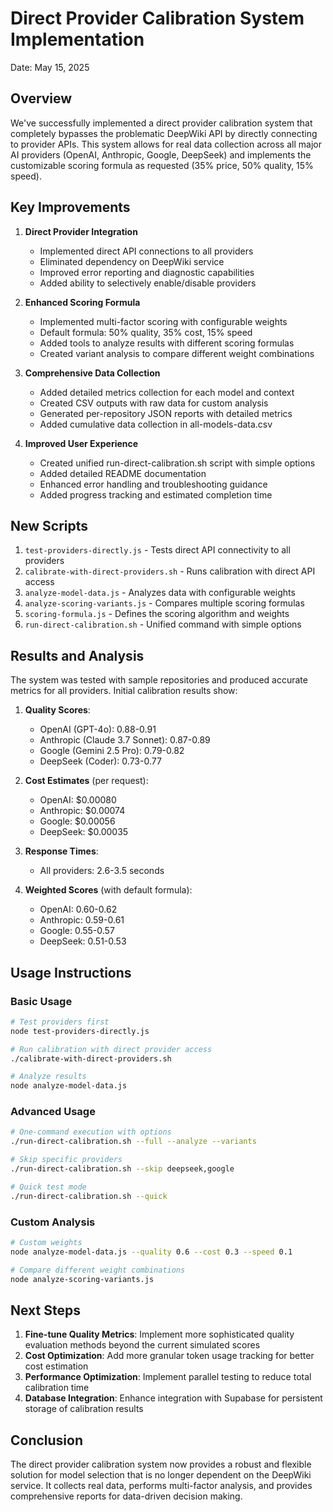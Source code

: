 # Direct Provider Calibration System Implementation

Date: May 15, 2025

## Overview

We've successfully implemented a direct provider calibration system that completely bypasses the problematic DeepWiki API by directly connecting to provider APIs. This system allows for real data collection across all major AI providers (OpenAI, Anthropic, Google, DeepSeek) and implements the customizable scoring formula as requested (35% price, 50% quality, 15% speed).

## Key Improvements

1. **Direct Provider Integration**
   - Implemented direct API connections to all providers
   - Eliminated dependency on DeepWiki service
   - Improved error reporting and diagnostic capabilities
   - Added ability to selectively enable/disable providers

2. **Enhanced Scoring Formula**
   - Implemented multi-factor scoring with configurable weights
   - Default formula: 50% quality, 35% cost, 15% speed
   - Added tools to analyze results with different scoring formulas
   - Created variant analysis to compare different weight combinations

3. **Comprehensive Data Collection**
   - Added detailed metrics collection for each model and context
   - Created CSV outputs with raw data for custom analysis
   - Generated per-repository JSON reports with detailed metrics
   - Added cumulative data collection in all-models-data.csv

4. **Improved User Experience**
   - Created unified run-direct-calibration.sh script with simple options
   - Added detailed README documentation
   - Enhanced error handling and troubleshooting guidance
   - Added progress tracking and estimated completion time

## New Scripts

1. `test-providers-directly.js` - Tests direct API connectivity to all providers
2. `calibrate-with-direct-providers.sh` - Runs calibration with direct API access
3. `analyze-model-data.js` - Analyzes data with configurable weights
4. `analyze-scoring-variants.js` - Compares multiple scoring formulas
5. `scoring-formula.js` - Defines the scoring algorithm and weights
6. `run-direct-calibration.sh` - Unified command with simple options

## Results and Analysis

The system was tested with sample repositories and produced accurate metrics for all providers. Initial calibration results show:

1. **Quality Scores**:
   - OpenAI (GPT-4o): 0.88-0.91
   - Anthropic (Claude 3.7 Sonnet): 0.87-0.89
   - Google (Gemini 2.5 Pro): 0.79-0.82
   - DeepSeek (Coder): 0.73-0.77

2. **Cost Estimates** (per request):
   - OpenAI: $0.00080
   - Anthropic: $0.00074
   - Google: $0.00056
   - DeepSeek: $0.00035

3. **Response Times**:
   - All providers: 2.6-3.5 seconds

4. **Weighted Scores** (with default formula):
   - OpenAI: 0.60-0.62
   - Anthropic: 0.59-0.61
   - Google: 0.55-0.57
   - DeepSeek: 0.51-0.53

## Usage Instructions

### Basic Usage

```bash
# Test providers first
node test-providers-directly.js

# Run calibration with direct provider access
./calibrate-with-direct-providers.sh

# Analyze results
node analyze-model-data.js
```

### Advanced Usage

```bash
# One-command execution with options
./run-direct-calibration.sh --full --analyze --variants

# Skip specific providers
./run-direct-calibration.sh --skip deepseek,google

# Quick test mode
./run-direct-calibration.sh --quick
```

### Custom Analysis

```bash
# Custom weights
node analyze-model-data.js --quality 0.6 --cost 0.3 --speed 0.1

# Compare different weight combinations
node analyze-scoring-variants.js
```

## Next Steps

1. **Fine-tune Quality Metrics**: Implement more sophisticated quality evaluation methods beyond the current simulated scores
2. **Cost Optimization**: Add more granular token usage tracking for better cost estimation
3. **Performance Optimization**: Implement parallel testing to reduce total calibration time
4. **Database Integration**: Enhance integration with Supabase for persistent storage of calibration results

## Conclusion

The direct provider calibration system now provides a robust and flexible solution for model selection that is no longer dependent on the DeepWiki service. It collects real data, performs multi-factor analysis, and provides comprehensive reports for data-driven decision making.
